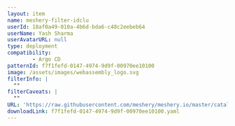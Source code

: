 ```yaml
---
layout: item
name: meshery-filter-idclu
userId: 18af0a49-010a-4b6d-bda6-c48c2eebeb64
userName: Yash Sharma
userAvatarURL: null
type: deployment
compatibility: 
        - Argo CD
patternId: f7f1fefd-0147-4974-9d9f-00970ee10100
image: /assets/images/webassembly_logo.svg
filterInfo: |
  ""
filterCaveats: |
  ""
URL: 'https://raw.githubusercontent.com/meshery/meshery.io/master/catalog/f7f1fefd-0147-4974-9d9f-00970ee10100.yaml'
downloadLink: f7f1fefd-0147-4974-9d9f-00970ee10100.yaml
---
```

